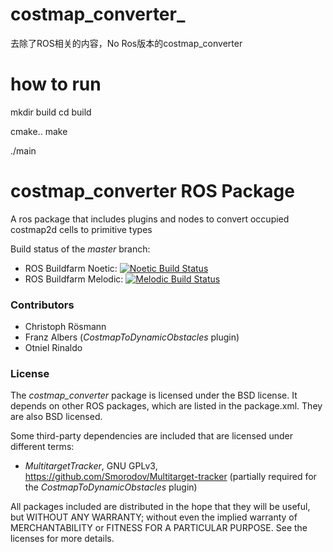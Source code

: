 # costmap_converter_
去除了ROS相关的内容，No Ros版本的costmap_converter

# how to run

mkdir build
cd build

cmake..
make

./main


costmap_converter ROS Package
=============================

A ros package that includes plugins and nodes to convert occupied costmap2d cells to primitive types

Build status of the *master* branch:
- ROS Buildfarm Noetic: [![Noetic Build Status](http://build.ros.org/buildStatus/icon?job=Ndev__costmap_converter__ubuntu_focal_amd64)](http://build.ros.org/job/Ndev__costmap_converter__ubuntu_focal_amd64/)
- ROS Buildfarm Melodic: [![Melodic Build Status](http://build.ros.org/buildStatus/icon?job=Mdev__costmap_converter__ubuntu_bionic_amd64)](http://build.ros.org/job/Mdev__costmap_converter__ubuntu_bionic_amd64/)


### Contributors

- Christoph Rösmann
- Franz Albers (*CostmapToDynamicObstacles* plugin)
- Otniel Rinaldo


### License

The *costmap_converter* package is licensed under the BSD license.
It depends on other ROS packages, which are listed in the package.xml. They are also BSD licensed.

Some third-party dependencies are included that are licensed under different terms:
 - *MultitargetTracker*, GNU GPLv3, https://github.com/Smorodov/Multitarget-tracker
   (partially required for the *CostmapToDynamicObstacles* plugin)

All packages included are distributed in the hope that they will be useful, but WITHOUT ANY WARRANTY; without even the implied warranty of MERCHANTABILITY or FITNESS FOR A PARTICULAR PURPOSE. See the licenses for more details.



